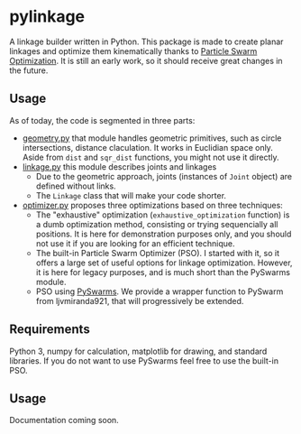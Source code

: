 # pylinkage

A linkage builder written in Python. This package is made to create planar linkages and optimize them kinematically thanks to [Particle Swarm Optimization](https://en.wikipedia.org/wiki/Particle_swarm_optimization). It is still an early work, so it should receive great changes in the future.

## Usage

As of today, the code is segmented in three parts:
* [geometry.py](https://github.com/HugoFara/pylinkage/blob/main/lib/geometry.py) that module handles geometric primitives, such as circle intersections, distance claculation. It works in Euclidian space only. Aside from ``dist`` and ``sqr_dist`` functions, you might not use it directly.
* [linkage.py](https://github.com/HugoFara/pylinkage/blob/main/lib/linkage.py) this module describes joints and linkages 
  * Due to the geometric approach, joints (instances of ``Joint`` object) are defined without links. 
  * The ``Linkage`` class that will make your code shorter.
* [optimizer.py](https://github.com/HugoFara/pylinkage/blob/main/lib/optimizer.py) proposes three optimizations based on three techniques:
  * The "exhaustive" optimization (``exhaustive_optimization`` function) is a dumb optimization method, consisting or trying sequencially all positions. It is here for demonstration purposes only, and you should not use it if you are looking for an efficient technique.
  * The built-in Particle Swarm Optimizer (PSO). I started with it, so it offers a large set of useful options for linkage optimization. However, it is here for legacy purposes, and is much short than the PySwarms module.
  * PSO using [PySwarms](https://github.com/ljvmiranda921/pyswarms). We provide a wrapper function to PySwarm from ljvmiranda921, that will progressively be extended.

## Requirements

Python 3, numpy for calculation, matplotlib for drawing, and standard libraries. If you do not want to use PySwarms feel free to use the built-in PSO.

## Usage

Documentation coming soon.
